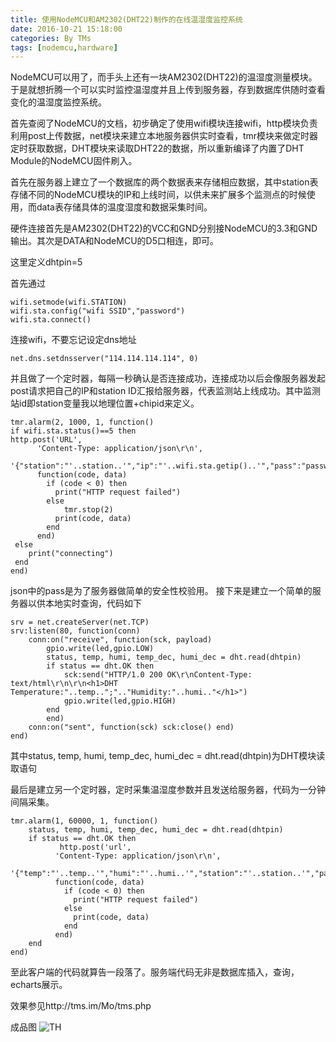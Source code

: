 ```yaml
---
title: 使用NodeMCU和AM2302(DHT22)制作的在线温湿度监控系统
date: 2016-10-21 15:18:00
categories: By TMs
tags: [nodemcu,hardware]
---
```

NodeMCU可以用了，而手头上还有一块AM2302(DHT22)的温湿度测量模块。于是就想折腾一个可以实时监控温湿度并且上传到服务器，存到数据库供随时查看变化的温湿度监控系统。

首先查阅了NodeMCU的文档，初步确定了使用wifi模块连接wifi，http模块负责利用post上传数据，net模块来建立本地服务器供实时查看，tmr模块来做定时器定时获取数据，DHT模块来读取DHT22的数据，所以重新编译了内置了DHT Module的NodeMCU固件刷入。


首先在服务器上建立了一个数据库的两个数据表来存储相应数据，其中station表存储不同的NodeMCU模块的IP和上线时间，以供未来扩展多个监测点的时候使用，而data表存储具体的温度湿度和数据采集时间。

硬件连接首先是AM2302(DHT22)的VCC和GND分别接NodeMCU的3.3和GND输出。其次是DATA和NodeMCU的D5口相连，即可。

这里定义dhtpin=5

首先通过

	wifi.setmode(wifi.STATION)
	wifi.sta.config("wifi SSID","password")
	wifi.sta.connect()

连接wifi，不要忘记设定dns地址

	net.dns.setdnsserver("114.114.114.114", 0)

并且做了一个定时器，每隔一秒确认是否连接成功，连接成功以后会像服务器发起post请求把自己的IP和station ID汇报给服务器，代表监测站上线成功。其中监测站id即station变量我以地理位置+chipid来定义。

	tmr.alarm(2, 1000, 1, function()
    if wifi.sta.status()==5 then
    http.post('URL',
          'Content-Type: application/json\r\n',
          '{"station":"'..station..'","ip":"'..wifi.sta.getip()..'","pass":"password"}',
          function(code, data)
            if (code < 0) then
              print("HTTP request failed")
            else
                tmr.stop(2)
              print(code, data)
            end
          end)
     else
        print("connecting")
     end
	end)

json中的pass是为了服务器做简单的安全性校验用。
接下来是建立一个简单的服务器以供本地实时查询，代码如下

	srv = net.createServer(net.TCP)
	srv:listen(80, function(conn)
	    conn:on("receive", function(sck, payload)
	        gpio.write(led,gpio.LOW)
	        status, temp, humi, temp_dec, humi_dec = dht.read(dhtpin)
	        if status == dht.OK then
	            sck:send("HTTP/1.0 200 OK\r\nContent-Type: text/html\r\n\r\n<h1>DHT Temperature:"..temp..";".."Humidity:"..humi.."</h1>")
	            gpio.write(led,gpio.HIGH)
	        end
	        end)
	    conn:on("sent", function(sck) sck:close() end)
	end)

其中status, temp, humi, temp_dec, humi_dec = dht.read(dhtpin)为DHT模块读取语句

最后是建立另一个定时器，定时采集温湿度参数并且发送给服务器，代码为一分钟间隔采集。

	tmr.alarm(1, 60000, 1, function()
	    status, temp, humi, temp_dec, humi_dec = dht.read(dhtpin)
	    if status == dht.OK then
	           http.post('url',
	          'Content-Type: application/json\r\n',
	          '{"temp":"'..temp..'","humi":"'..humi..'","station":"'..station..'","pass":"tms"}',
	          function(code, data)
	            if (code < 0) then
	              print("HTTP request failed")
	            else
	              print(code, data)
	            end
	          end)
	    end
	end)

至此客户端的代码就算告一段落了。服务端代码无非是数据库插入，查询，echarts展示。

效果参见http://tms.im/Mo/tms.php

成品图
![TH](https://cdn.tms.qnxg.net/article/20181026/nodemcu/wenshidu.jpg)